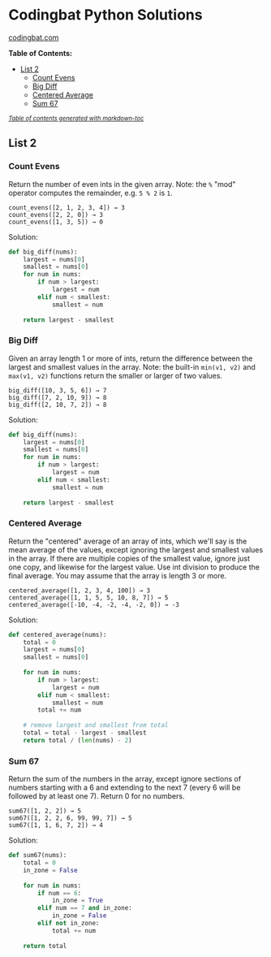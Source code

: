 # Codingbat Python Solutions
[codingbat.com](codingbat.com/python)

**Table of Contents:**
- [List 2](#list-2)
  * [Count Evens](#count-evens)
  * [Big Diff](#big-diff)
  * [Centered Average](#centered-average)
  * [Sum 67](#sum-67)

<small><i><a href='http://ecotrust-canada.github.io/markdown-toc/'>Table of contents generated with markdown-toc</a></i></small>


## List 2
### Count Evens
Return the number of even ints in the given array.
Note: the `%` "mod" operator computes the remainder, e.g. `5 % 2` is `1`.
```
count_evens([2, 1, 2, 3, 4]) → 3
count_evens([2, 2, 0]) → 3
count_evens([1, 3, 5]) → 0
```
Solution:
```python
def big_diff(nums):
    largest = nums[0]
    smallest = nums[0]
    for num in nums:
        if num > largest:
            largest = num
        elif num < smallest:
            smallest = num
    
    return largest - smallest
```

### Big Diff
Given an array length 1 or more of ints, return the difference between the largest 
and smallest values in the array. Note: the built-in `min(v1, v2)` and `max(v1, v2)` 
functions return the smaller or larger of two values.
```
big_diff([10, 3, 5, 6]) → 7
big_diff([7, 2, 10, 9]) → 8
big_diff([2, 10, 7, 2]) → 8
```
Solution:
```python
def big_diff(nums):
    largest = nums[0]
    smallest = nums[0]
    for num in nums:
        if num > largest:
            largest = num
        elif num < smallest:
            smallest = num
    
    return largest - smallest
```

### Centered Average

Return the "centered" average of an array of ints, which we'll say is the mean 
average of the values, except ignoring the largest and smallest values in the array. 
If there are multiple copies of the smallest value, ignore just one copy, and likewise 
for the largest value. Use int division to produce the final average. You may assume that 
the array is length 3 or more.
```
centered_average([1, 2, 3, 4, 100]) → 3
centered_average([1, 1, 5, 5, 10, 8, 7]) → 5
centered_average([-10, -4, -2, -4, -2, 0]) → -3
```
Solution:
```python
def centered_average(nums):
    total = 0
    largest = nums[0]
    smallest = nums[0]
    
    for num in nums:
        if num > largest:
            largest = num
        elif num < smallest:
            smallest = num
        total += num
    
    # remove largest and smallest from total
    total = total - largest - smallest
    return total / (len(nums) - 2)
```

### Sum 67
Return the sum of the numbers in the array, except ignore sections of numbers 
starting with a 6 and extending to the next 7 (every 6 will be followed by at least one 7). 
Return 0 for no numbers.
```
sum67([1, 2, 2]) → 5
sum67([1, 2, 2, 6, 99, 99, 7]) → 5
sum67([1, 1, 6, 7, 2]) → 4
```
Solution:
```python
def sum67(nums):
    total = 0
    in_zone = False
    
    for num in nums:
        if num == 6:
            in_zone = True
        elif num == 7 and in_zone:
            in_zone = False
        elif not in_zone:
            total += num
    
    return total
```

